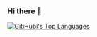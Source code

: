 ### Hi there 👋

[![GitiHubi's Top Languages](https://github-readme-stats.vercel.app/api/top-langs/?username=gitihubi&layout=compact)](https://github.com/gitihubi/github-readme-stats)

<!--
**GitiHubi/GitiHubi** is a ✨ _special_ ✨ repository because its `README.md` (this file) appears on your GitHub profile.


![GitiHubi's github stats](https://github-readme-stats.vercel.app/api?username=gitihubi&hide=contribs,prs)


Here are some ideas to get you started:

- 🔭 I’m currently working on ...
- 🌱 I’m currently learning ...
- 👯 I’m looking to collaborate on ...
- 🤔 I’m looking for help with ...
- 💬 Ask me about ...
- 📫 How to reach me: ...
- 😄 Pronouns: ...
- ⚡ Fun fact: ...
-->
